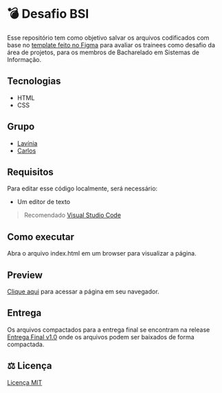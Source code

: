 # :bomb: Desafio BSI
Esse repositório tem como objetivo salvar os arquivos codificados com base no [template feito no Figma](https://www.figma.com/file/06rNEKuDskd9wsnRZylEVQ/linktr?node-id=19%3A2) para avaliar os trainees como desafio da área de projetos, para os membros de Bacharelado em Sistemas de Informação.

## Tecnologias
- HTML
- CSS

## Grupo
- [Lavínia](https://github.com/LBeghini)
- [Carlos](https://github.com/carloshvidigal)

## Requisitos
Para editar esse código localmente, será necessário:
- Um editor de texto
> Recomendado [Visual Studio Code](https://code.visualstudio.com)

## Como executar
Abra o arquivo index.html em um browser para visualizar a página.

## Preview
[Clique aqui](https://fonte-jr.github.io/Desafio-BSI/) para acessar a página em seu navegador.

## Entrega
Os arquivos compactados para a entrega final se encontram na release [Entrega Final v1.0](https://github.com/Fonte-Jr/Desafio-BSI/releases/tag/1.0) onde os arquivos podem ser baixados de forma compactada.

## :balance_scale: Licença
[Licença MIT](https://github.com/Fonte-Jr/Desafio-BSI/blob/main/LICENSE)
